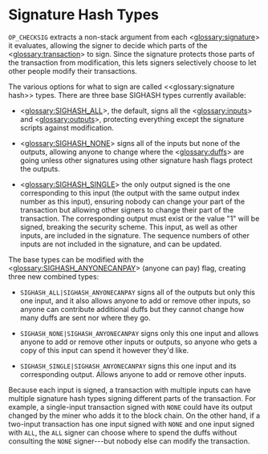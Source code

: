 # Signature Hash Types

`OP_CHECKSIG` extracts a non-stack argument from each <<glossary:signature>> it evaluates, allowing the signer to decide which parts of the <<glossary:transaction>> to sign. Since the signature protects those parts of the transaction from modification, this lets signers selectively choose to let other people modify their transactions.

The various options for what to sign are called <<glossary:signature hash>> types. There are three base SIGHASH types currently available:

* <<glossary:SIGHASH_ALL>>, the default, signs all the <<glossary:inputs>> and <<glossary:outputs>>, protecting everything except the signature scripts against modification.

* <<glossary:SIGHASH_NONE>> signs all of the inputs but none of the outputs, allowing anyone to change where the <<glossary:duffs>> are going unless other signatures using other signature hash flags protect the outputs.

* <<glossary:SIGHASH_SINGLE>> the only output signed is the one corresponding to this input (the output with the same output index number as this input), ensuring nobody can change your part of the transaction but allowing other signers to change their part of the transaction. The corresponding output must exist or the value "1" will be signed, breaking the security scheme. This input, as well as other inputs, are included in the signature. The sequence numbers of other inputs are not included in the signature, and can be updated.

The base types can be modified with the <<glossary:SIGHASH_ANYONECANPAY>> (anyone can pay) flag, creating three new combined types:

* `SIGHASH_ALL|SIGHASH_ANYONECANPAY` signs all of the outputs but only this one input, and it also allows anyone to add or remove other inputs, so anyone can contribute additional duffs but they cannot change how many duffs are sent nor where they go.

* `SIGHASH_NONE|SIGHASH_ANYONECANPAY` signs only this one input and allows anyone to add or remove other inputs or outputs, so anyone who gets a copy of this input can spend it however they'd like.

* `SIGHASH_SINGLE|SIGHASH_ANYONECANPAY` signs this one input and its corresponding output. Allows anyone to add or remove other inputs.

Because each input is signed, a transaction with multiple inputs can have multiple signature hash types signing different parts of the transaction. For example, a single-input transaction signed with `NONE` could have its output changed by the miner who adds it to the block chain. On the other hand, if a two-input transaction has one input signed with `NONE` and one input signed with `ALL`, the `ALL` signer can choose where to spend the duffs without consulting the `NONE` signer---but nobody else can modify the transaction.